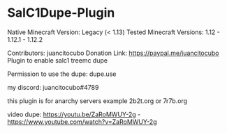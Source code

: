 # SalC1Dupe-Plugin

Native Minecraft Version: Legacy (< 1.13)
Tested Minecraft Versions: 1.12 - 1.12.1 - 1.12.2

Contributors: juancitocubo
Donation Link: https://paypal.me/juancitocubo
Plugin to enable salc1 treemc dupe

Permission to use the dupe: dupe.use

my discord: juancitocubo#4789

this plugin is for anarchy servers example 2b2t.org or 7r7b.org

video dupe: https://youtu.be/ZaRoMWUY-2g - https://www.youtube.com/watch?v=ZaRoMWUY-2g
